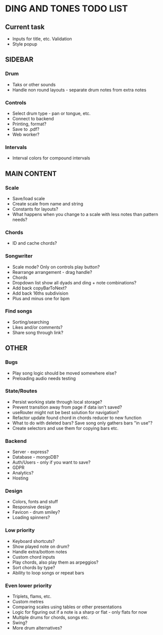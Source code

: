 # DING AND TONES TODO LIST

## Current task

* Inputs for title, etc. Validation
* Style popup

## SIDEBAR

### Drum

* Taks or other sounds
* Handle non round layouts - separate drum notes from extra notes

### Controls

* Select drum type - pan or tongue, etc.
* Connect to backend
* Printing, format?
* Save to .pdf?
* Web worker?

### Intervals

* Interval colors for compound intervals

## MAIN CONTENT

### Scale

* Save/load scale
* Create scale from name and string
* Constants for layouts?
* What happens when you change to a scale with less notes than pattern needs?

### Chords

* ID and cache chords?

### Songwriter

* Scale mode? Only on controls play button?
* Rearrange arrangement - drag handle?
* Chords
* Dropdown list show all dyads and ding + note combinations?
* Add back copyBarToNext?
* Add back 16ths subdivision
* Plus and minus one for bpm

### Find songs

* Sorting/searching
* Likes and/or comments?
* Share song through link?

## OTHER

### Bugs

* Play song logic should be moved somewhere else?
* Preloading audio needs testing

### State/Routes

* Persist working state through local storage?
* Prevent transition away from page if data isn't saved?
* useRouter might not be best solution for navigation?
* Refactor update found chord in chords reducer to new function
* What to do with deleted bars? Save song only gathers bars "in use"?
* Create selectors and use them for copying bars etc.

### Backend

* Server - express?
* Database - mongoDB?
* Auth/Users - only if you want to save?
* GDPR
* Analytics?
* Hosting

### Design

* Colors, fonts and stuff
* Responsive design
* Favicon - drum smiley?
* Loading spinners?

### Low priority

* Keyboard shortcuts?
* Show played note on drum?
* Handle extra/bottom notes
* Custom chord inputs
* Play chords, also play them as arpeggios?
* Sort chords by type?
* Ability to loop songs or repeat bars

### Even lower priority

* Triplets, flams, etc.
* Custom metres
* Comparing scales using tables or other presentations
* Logic for figuring out if a note is a sharp or flat - only flats for now
* Multiple drums for chords, songs etc.
* Swing?
* More drum alternatives?
